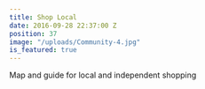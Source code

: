```yaml
---
title: Shop Local
date: 2016-09-28 22:37:00 Z
position: 37
image: "/uploads/Community-4.jpg"
is_featured: true
---
```


Map and guide for local and independent shopping